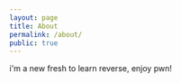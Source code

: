 ```yaml
---
layout: page
title: About
permalink: /about/
public: true
---
```


i'm a new fresh to learn reverse, enjoy pwn!

